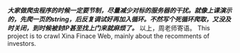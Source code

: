 ***大家做爬虫程序的时候一定要节制，尽量减少对标的服务器的干扰。就像上课演示的，先爬一页的string，后反复调试好再加入循环。不然写个死循环爬取，又没及时关闭，到时候被封IP甚至找上门来就麻烦了。***
以上，周老师寄语。
This project is to crawl Xina Finace Web, mainly about the recomments of investors.
